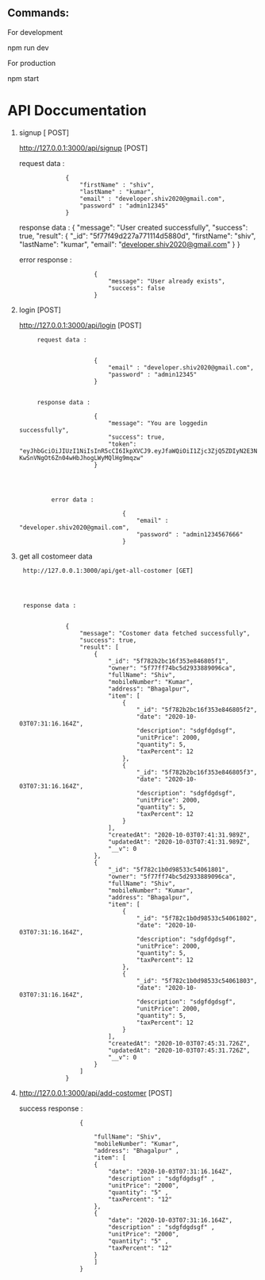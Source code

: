 ## Commands:

For development 

npm run dev


For production

npm start


# API Doccumentation

1. signup  [ POST]

    http://127.0.0.1:3000/api/signup [POST]
    

    request data : 

                    {
                        "firstName" : "shiv",
                        "lastName" : "kumar",
                        "email" : "developer.shiv2020@gmail.com",
                        "password" : "admin12345"
                    }





    response data : 
                        {
                            "message": "User created successfully",
                            "success": true,
                            "result": {
                                "_id": "5f77f49d227a771114d5880d",
                                "firstName": "shiv",
                                "lastName": "kumar",
                                "email": "developer.shiv2020@gmail.com"
                            }
                        }





    error response : 

                            {
                                "message": "User already exists",
                                "success": false
                            }


2. login [POST]


    http://127.0.0.1:3000/api/login  [POST]




            request data : 


                            {
                                "email" : "developer.shiv2020@gmail.com",
                                "password" : "admin12345"
                            }


            response data : 

                            {
                                "message": "You are loggedin successfully",
                                "success": true,
                                "token": "eyJhbGciOiJIUzI1NiIsInR5cCI6IkpXVCJ9.eyJfaWQiOiI1Zjc3ZjQ5ZDIyN2E3NzExMTRkNTg4MGQiLCJmaXJzdE5hbWUiOiJzaGl2IiwibGFzdE5hbWUiOiJrdW1hciIsImVtYWlsIjoiZGV2ZWxvcGVyLnNoaXYyMDIwQGdtYWlsLmNvbSIsImlhdCI6MTYwMTY5NzA2MCwiZXhwIjoxNjAyMzAxODYwfQ.ryJRP1hl-KwSnVNgOt6Zn04wHbJhogLWyMQlHg9mqzw"
                            }

            

            
                error data :

                                    {
                                        "email" : "developer.shiv2020@gmail.com",
                                        "password" : "admin1234567666"
                                    }


3. get all costomeer data 


        http://127.0.0.1:3000/api/get-all-costomer [GET]




        response data :


                    {
                        "message": "Costomer data fetched successfully",
                        "success": true,
                        "result": [
                            {
                                "_id": "5f782b2bc16f353e846805f1",
                                "owner": "5f77ff74bc5d2933889096ca",
                                "fullName": "Shiv",
                                "mobileNumber": "Kumar",
                                "address": "Bhagalpur",
                                "item": [
                                    {
                                        "_id": "5f782b2bc16f353e846805f2",
                                        "date": "2020-10-03T07:31:16.164Z",
                                        "description": "sdgfdgdsgf",
                                        "unitPrice": 2000,
                                        "quantity": 5,
                                        "taxPercent": 12
                                    },
                                    {
                                        "_id": "5f782b2bc16f353e846805f3",
                                        "date": "2020-10-03T07:31:16.164Z",
                                        "description": "sdgfdgdsgf",
                                        "unitPrice": 2000,
                                        "quantity": 5,
                                        "taxPercent": 12
                                    }
                                ],
                                "createdAt": "2020-10-03T07:41:31.989Z",
                                "updatedAt": "2020-10-03T07:41:31.989Z",
                                "__v": 0
                            },
                            {
                                "_id": "5f782c1b0d98533c54061801",
                                "owner": "5f77ff74bc5d2933889096ca",
                                "fullName": "Shiv",
                                "mobileNumber": "Kumar",
                                "address": "Bhagalpur",
                                "item": [
                                    {
                                        "_id": "5f782c1b0d98533c54061802",
                                        "date": "2020-10-03T07:31:16.164Z",
                                        "description": "sdgfdgdsgf",
                                        "unitPrice": 2000,
                                        "quantity": 5,
                                        "taxPercent": 12
                                    },
                                    {
                                        "_id": "5f782c1b0d98533c54061803",
                                        "date": "2020-10-03T07:31:16.164Z",
                                        "description": "sdgfdgdsgf",
                                        "unitPrice": 2000,
                                        "quantity": 5,
                                        "taxPercent": 12
                                    }
                                ],
                                "createdAt": "2020-10-03T07:45:31.726Z",
                                "updatedAt": "2020-10-03T07:45:31.726Z",
                                "__v": 0
                            }
                        ]
                    }




4. http://127.0.0.1:3000/api/add-costomer [POST]



    success response : 



                        {
                        
                            "fullName": "Shiv",
                            "mobileNumber": "Kumar",
                            "address": "Bhagalpur" ,
                            "item": [
                            {
                                "date": "2020-10-03T07:31:16.164Z",
                                "description" : "sdgfdgdsgf" ,
                                "unitPrice": "2000",
                                "quantity": "5" ,
                                "taxPercent": "12" 
                            },
                            {
                                "date": "2020-10-03T07:31:16.164Z",
                                "description" : "sdgfdgdsgf" ,
                                "unitPrice": "2000",
                                "quantity": "5" ,
                                "taxPercent": "12" 
                            }
                            ]
                        }